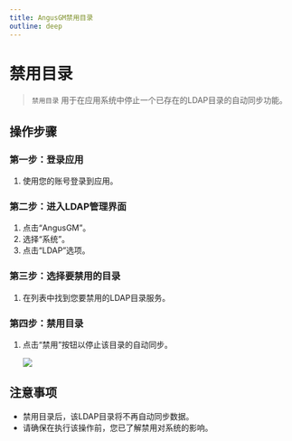 ```yaml
---
title: AngusGM禁用目录
outline: deep
---
```


# 禁用目录

> `禁用目录` 用于在应用系统中停止一个已存在的LDAP目录的自动同步功能。

## 操作步骤

### 第一步：登录应用

1. 使用您的账号登录到应用。

### 第二步：进入LDAP管理界面

1. 点击“AngusGM”。
2. 选择“系统”。
3. 点击“LDAP”选项。

### 第三步：选择要禁用的目录

1. 在列表中找到您要禁用的LDAP目录服务。

### 第四步：禁用目录

1. 点击“禁用”按钮以停止该目录的自动同步。

   ![](https://bj-c1-prod-files.xcan.cloud/storage/pubapi/v1/file/ldap-disable.png?fid=207887590483820808&fpt=qUB1ZfHjA4mUOX4JGTWSSw5syptJftyYF54fjxms)

## 注意事项

- 禁用目录后，该LDAP目录将不再自动同步数据。
- 请确保在执行该操作前，您已了解禁用对系统的影响。
